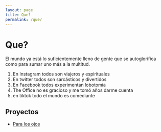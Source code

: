 ```yaml
---
layout: page
title: Que?
permalink: /que/
---
```

# Que?

El mundo ya está lo suficientemente lleno de gente que se autoglorifica como para sumar uno más a la multitud.
1. En Instagram todos son viajeros y espirituales
2. En twitter todos son sarcásticos y divertidos
3. En Facebook todos experimentan lobotomía
4. The Office no es gracioso y me tomó años darme cuenta
5. en tiktok todo el mundo es comediante

## Proyectos

- [Para los ojos](http://www.bumpaddle.com)
